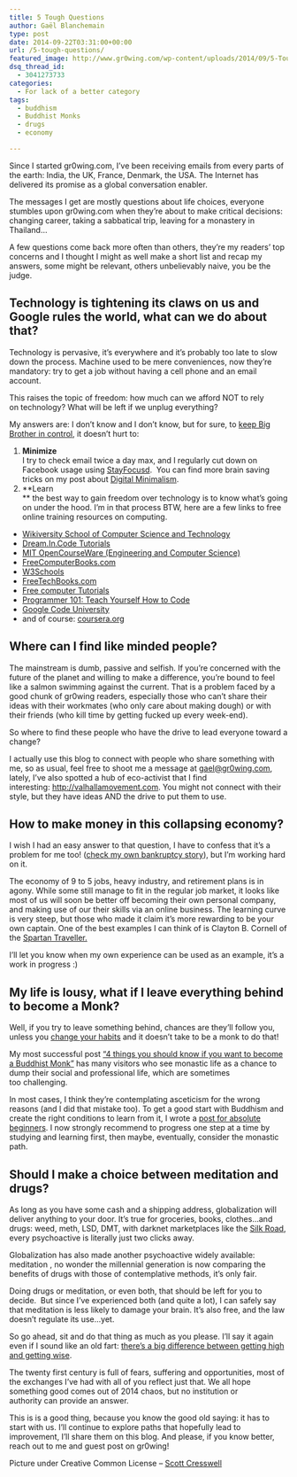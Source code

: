 ```yaml
---
title: 5 Tough Questions
author: Gaël Blanchemain
type: post
date: 2014-09-22T03:31:00+00:00
url: /5-tough-questions/
featured_image: http://www.gr0wing.com/wp-content/uploads/2014/09/5-Tough-Questions.jpg
dsq_thread_id:
  - 3041273733
categories:
  - For lack of a better category
tags:
  - buddhism
  - Buddhist Monks
  - drugs
  - economy

---
```

Since I started gr0wing.com, I&#8217;ve been receiving emails from every parts of the earth: India, the UK, France, Denmark, the USA. The Internet has delivered its promise as a global conversation enabler.

The messages I get are mostly questions about life choices, everyone stumbles upon gr0wing.com when they&#8217;re about to make critical decisions: changing career, taking a sabbatical trip, leaving for a monastery in Thailand&#8230;

A few questions come back more often than others, they&#8217;re my readers&#8217; top concerns and I thought I might as well make a short list and recap my answers, some might be relevant, others unbelievably naive, you be the judge.

## Technology is tightening its claws on us and Google rules the world, what can we do about that?

Technology is pervasive, it&#8217;s everywhere and it&#8217;s probably too late to slow down the process. Machine used to be mere conveniences, now they&#8217;re mandatory: try to get a job without having a cell phone and an email account.

This raises the topic of freedom: how much can we afford NOT to rely on technology? What will be left if we unplug everything?

My answers are: I don&#8217;t know and I don&#8217;t know, but for sure, to <a href="http://www.gr0wing.com/proudly-defeat-orwellian-nightmare-7-simple-steps/" target="_blank">keep Big Brother in control</a>, it doesn&#8217;t hurt to:

  1. **Minimize**  
    I try to check email twice a day max, and I regularly cut down on Facebook usage using <a href="https://chrome.google.com/webstore/detail/stayfocusd/laankejkbhbdhmipfmgcngdelahlfoji" target="_blank">StayFocusd</a>.  You can find more brain saving tricks on my post about <a href="http://www.gr0wing.com/digital-zen-art-mindful-computing/" target="_blank">Digital Minimalism</a>.
  2. **Learn  
** the best way to gain freedom over technology is to know what&#8217;s going on under the hood. I&#8217;m in that process BTW, here are a few links to free online training resources on computing.

  * [Wikiversity School of Computer Science and Technology][1]
  * [Dream.In.Code Tutorials][2]
  * [MIT OpenCourseWare (Engineering and Computer Science)][3]
  * [FreeComputerBooks.com][4]
  * [W3Schools][5]
  * [FreeTechBooks.com][6]
  * [Free computer Tutorials][7]
  * [Programmer 101: Teach Yourself How to Code][8]
  * [Google Code University][9]
  * and of course: <a href="https://www.coursera.org/courses" target="_blank">coursera.org</a>

## Where can I find like minded people?

The mainstream is dumb, passive and selfish. If you&#8217;re concerned with the future of the planet and willing to make a difference, you&#8217;re bound to feel like a salmon swimming against the current. That is a problem faced by a good chunk of gr0wing readers, especially those who can&#8217;t share their ideas with their workmates (who only care about making dough) or with their friends (who kill time by getting fucked up every week-end).

So where to find these people who have the drive to lead everyone toward a change?

I actually use this blog to connect with people who share something with me, so as usual, feel free to shoot me a message at gael@gr0wing.com, lately, I&#8217;ve also spotted a hub of eco-activist that I find interesting: <a href="http://valhallamovement.com" target="_blank">http://valhallamovement.com</a>. You might not connect with their style, but they have ideas AND the drive to put them to use.

## How to make money in this collapsing economy?

I wish I had an easy answer to that question, I have to confess that it&#8217;s a problem for me too! (<a href="http://www.gr0wing.com/gain-bankruptcy/" target="_blank">check my own bankruptcy story</a>), but I&#8217;m working hard on it.

The economy of 9 to 5 jobs, heavy industry, and retirement plans is in agony. While some still manage to fit in the regular job market, it looks like most of us will soon be better off becoming their own personal company, and making use of our their skills via an online business. The learning curve is very steep, but those who made it claim it&#8217;s more rewarding to be your own captain. One of the best examples I can think of is Clayton B. Cornell of the <a href="http://spartantraveler.com/" target="_blank">Spartan Traveller.</a>

I&#8217;ll let you know when my own experience can be used as an example, it&#8217;s a work in progress :)

## My life is lousy, what if I leave everything behind to become a Monk?

Well, if you try to leave something behind, chances are they&#8217;ll follow you, unless you <a href="http://zenhabits.net" target="_blank">change your habits</a> and it doesn&#8217;t take to be a monk to do that!

My most successful post <a title="4 things you should know if you want to be a Buddhist monk" href="http://www.gr0wing.com/4-things-you-should-know-if-you-want-to-be-a-buddhist-monk/" target="_blank">&#8220;4 things you should know if you want to become a Buddhist Monk&#8221;</a> has many visitors who see monastic life as a chance to dump their social and professional life, which are sometimes too challenging.

In most cases, I think they&#8217;re contemplating asceticism for the wrong reasons (and I did that mistake too). To get a good start with Buddhism and create the right conditions to learn from it, I wrote a <a title="Buddhism for absolute beginners: a tutorial" href="http://www.gr0wing.com/buddhism-absolute-beginners-tutorial/" target="_blank">post for absolute beginners</a>. I now strongly recommend to progress one step at a time by studying and learning first, then maybe, eventually, consider the monastic path.

## Should I make a choice between meditation and drugs?

As long as you have some cash and a shipping address, globalization will deliver anything to your door. It&#8217;s true for groceries, books, clothes&#8230;and drugs: weed, meth, LSD, DMT, with darknet marketplaces like the <a href="https://en.wikipedia.org/wiki/Silk_Road_(marketplace)" target="_blank">Silk Road</a>, every psychoactive is literally just two clicks away.

Globalization has also made another psychoactive widely available: meditation , no wonder the millennial generation is now comparing the benefits of drugs with those of contemplative methods, it&#8217;s only fair.

Doing drugs or meditation, or even both, that should be left for you to decide.  But since I&#8217;ve experienced both (and quite a lot), I can safely say that meditation is less likely to damage your brain. It&#8217;s also free, and the law doesn&#8217;t regulate its use&#8230;yet.

So go ahead, sit and do that thing as much as you please. I&#8217;ll say it again even if I sound like an old fart: <a title="Can you be a Buddhist and do drugs?" href="http://www.gr0wing.com/can-buddhist-drugs/" target="_blank">there&#8217;s a big difference between getting high and getting wise</a>.

The twenty first century is full of fears, suffering and opportunities, most of the exchanges I&#8217;ve had with all of you reflect just that. We all hope something good comes out of 2014 chaos, but no institution or authority can provide an answer.

This is is a good thing, because you know the good old saying: it has to start with us. I&#8217;ll continue to explore paths that hopefully lead to improvement, I&#8217;ll share them on this blog. And please, if you know better, reach out to me and guest post on gr0wing!

Picture under Creative Common License &#8211; <a href="https://www.flickr.com/photos/scott-s_photos/" target="_blank">Scott Cresswell</a>

 [1]: http://en.wikiversity.org/wiki/Portal:Computer_Science
 [2]: http://www.dreamincode.net/forums/forum/78-programming-tutorials/
 [3]: http://ocw.mit.edu/courses/#electrical-engineering-and-computer-science
 [4]: http://freecomputerbooks.com/
 [5]: http://w3schools.com/
 [6]: http://www.freetechbooks.com/
 [7]: http://www.homeandlearn.co.uk/
 [8]: http://lifehacker.com/5401954/programmer-101-teach-yourself-how-to-code
 [9]: http://code.google.com/edu/
